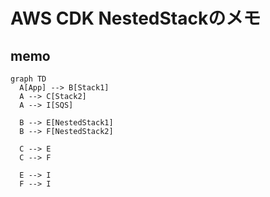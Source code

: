 # AWS CDK NestedStackのメモ

## memo
```mermaid
graph TD
  A[App] --> B[Stack1]
  A --> C[Stack2]
  A --> I[SQS]

  B --> E[NestedStack1]
  B --> F[NestedStack2]

  C --> E
  C --> F

  E --> I
  F --> I
```